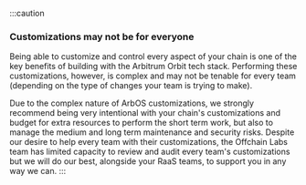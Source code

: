:::caution 
### Customizations may not be for everyone
Being able to customize and control every aspect of your chain is one of the key benefits of building with the Arbitrum Orbit tech stack. Performing these customizations, however, is complex and may not be tenable for every team (depending on the type of changes your team is trying to make). 

Due to the complex nature of ArbOS customizations, we strongly recommend being very intentional with your chain's customizations and budget for extra resources to perform the short term work, but also to manage the medium and long term maintenance and security risks. Despite our desire to help every team with their customizations, the Offchain Labs team has limited capacity to review and audit every team's customizations but we will do our best, alongside your RaaS teams, to support you in any way we can.
:::